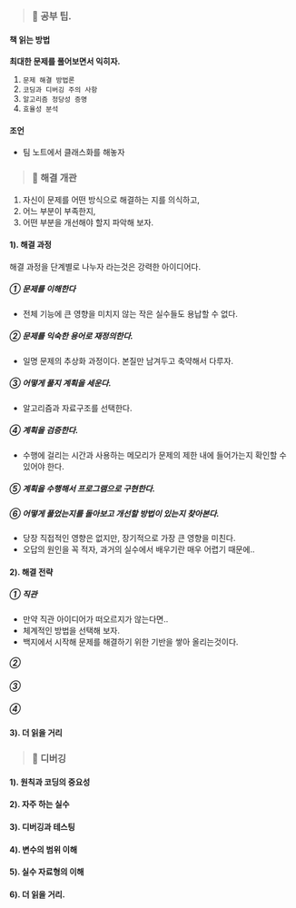
> ### 📄 공부 팁.

#### 책 읽는 방법

**최대한 문제를 풀어보면서 익히자.**
1. `문제 해결 방법론`
2. `코딩과 디버깅 주의 사항`
3. `알고리즘 정당성 증명`
4. `효율성 분석`

#### 조언

* 팀 노트에서 클래스화를 해놓자


> ### 📄 해결 개관

1. 자신이 문제를 어떤 방식으로 해결하는 지를 의식하고,
2. 어느 부분이 부족한지,
3. 어떤 부분을 개선해야 할지 파악해 보자.

#### 1). 해결 과정

해결 과정을 단계별로 나누자 라는것은 강력한 아이디어다.

##### ① 문제를 이해한다
* 전체 기능에 큰 영향을 미치지 않는 작은 실수들도 용납할 수 없다.
##### ② 문제를 익숙한 용어로 재정의한다.
* 일명 문제의 추상화 과정이다. 본질만 남겨두고 축약해서 다루자.
##### ③ 어떻게 풀지 계획을 세운다.
* 알고리즘과 자료구조를 선택한다.
##### ④ 계획을 검증한다.
* 수행에 걸리는 시간과 사용하는 메모리가 문제의 제한 내에 들어가는지 확인할 수 있어야 한다.
##### ⑤ 계획을 수행해서 프로그램으로 구현한다.
##### ⑥ 어떻게 풀었는지를 돌아보고 개선할 방법이 있는지 찾아본다.
* 당장 직접적인 영향은 없지만, 장기적으로 가장 큰 영향을 미친다.
* 오답의 원인을 꼭 적자, 과거의 실수에서 배우기란 매우 어렵기 때문에..

#### 2). 해결 전략

##### ① 직관
* 만약 직관 아이디어가 떠오르지가 않는다면..
* 체계적인 방법을 선택해 보자.
* 백지에서 시작해 문제를 해결하기 위한 기반을 쌓아 올리는것이다.
##### ②
##### ③
##### ④

#### 3). 더 읽을 거리

> ### 📄 디버깅


#### 1). 원칙과 코딩의 중요성
#### 2). 자주 하는 실수
#### 3). 디버깅과 테스팅
#### 4). 변수의 범위 이해
#### 5). 실수 자료형의 이해
#### 6). 더 읽을 거리.